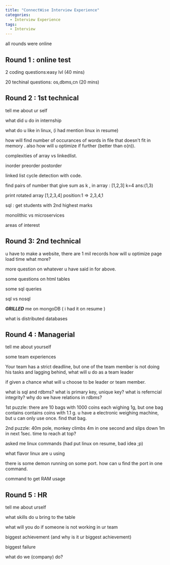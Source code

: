 ```yaml
---
title: "ConnectWise Interview Experience"
categories:
  - Interview Experience
tags:
  - Interview
---
```


all rounds were online

## Round 1 : online test

2 coding questions:easy lvl (40 mins)

20 techinal questions: os,dbms,cn (20 mins)

## Round 2 : 1st technical

tell me about ur self

what did u do in internship

what do u like in linux, (i had mention linux in resume)

how will find number of occurances of words in file that doesn't fit in memory . also how will u optimize if further (better than o(n)).

complexities of array vs linkedlist.

inorder preorder postorder

linked list cycle detection with code.

find pairs of number that give sum as k , in array : [1,2,3] k=4 ans:(1,3)

print rotated array [1,2,3,4] position:1  => 2,3,4,1

sql : get students with 2nd highest marks

monolithic vs microservices

areas of interest



## Round 3: 2nd technical

u have to make a website, there are 1 mil records how will u optimize page load time
what more?

more question on whatever u have said in for above.

some questions on html tables

some sql queries

sql vs nosql

***GRILLED*** me on mongoDB  ( i had it on resume )

what is distributed databases



## Round 4 : Managerial 

tell me about yourself 

some team experiences

Your team has a strict deadline, but one of the team member is not doing his tasks and lagging behind, what will u do as a team leader

if given a chance what will u choose to be leader or team member.

what is sql and rdbms?
what is primary key, unique key?
what is referncial integrity?
why do we have relations in rdbms?

1st puzzle: there are 10 bags with 1000 coins each wighing 1g, but one bag contains contains coins with 1.1 g. u have a electronic weighing machine, but u can only use once. find that bag.

2nd puzzle: 40m pole, monkey climbs 4m in one second and slips down 1m in next 1sec. time to reach at top?

asked me linux commands (had put linux on resume, bad idea ;p)

what flavor linux are u using

there is some demon running on some port. how can u find the port in one command.

command to get RAM usage


## Round 5 : HR 

tell me about urself

what skills do u bring to the table

what will you do if someone is not working in ur team

biggest achievement (and why is it ur biggest achievement)

biggest failure

what do we (company) do?

